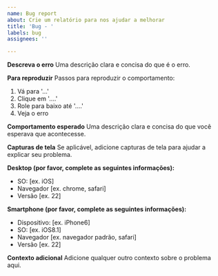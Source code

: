 ```yaml
---
name: Bug report
about: Crie um relatório para nos ajudar a melhorar
title: 'Bug - '
labels: bug
assignees: ''

---
```


**Descreva o erro**
Uma descrição clara e concisa do que é o erro.

**Para reproduzir**
Passos para reproduzir o comportamento:
1. Vá para '...'
2. Clique em '....'
3. Role para baixo até '....'
4. Veja o erro

**Comportamento esperado**
Uma descrição clara e concisa do que você esperava que acontecesse.

**Capturas de tela**
Se aplicável, adicione capturas de tela para ajudar a explicar seu problema.

**Desktop (por favor, complete as seguintes informações):**
 - SO: [ex. iOS]
 - Navegador [ex. chrome, safari]
 - Versão [ex. 22]

**Smartphone (por favor, complete as seguintes informações):**
 - Dispositivo: [ex. iPhone6]
 - SO: [ex. iOS8.1]
 - Navegador [ex. navegador padrão, safari]
 - Versão [ex. 22]

**Contexto adicional**
Adicione qualquer outro contexto sobre o problema aqui.
